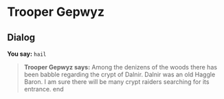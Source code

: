 # Trooper Gepwyz
## Dialog

**You say:** `hail`



>**Trooper Gepwyz says:** Among the denizens of the woods there has been babble regarding the crypt of Dalnir.  Dalnir was an old Haggle Baron.  I am sure there will be many crypt raiders searching for its entrance.
end